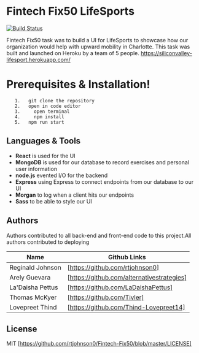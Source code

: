 # Fintech Fix50 LifeSports
[![Build Status](https://travis-ci.org/joemccann/dillinger.svg?branch=master)](https://travis-ci.org/joemccann/dillinger)



Fintech Fix50 task was to build a UI for LifeSports to showcase how our organization would help with upward mobility in Charlotte. This task was built and launched on Heroku by a team of 5 people.
https://siliconvalley-lifesport.herokuapp.com/

# Prerequisites & Installation!
```
   1.   git clone the repository
   2.   open in code editor
   3.     open terminal
   4.     npm install
   5.   npm run start
  ```


##  Languages & Tools
  - __React__ is used for the UI
  - __MongoDB__ is used for our database to record exercises and personal user information
  - __node.js__  evented I/O for the backend
  - __Express__ using Express to connect endpoints from our database to our UI
  - __Morgan__ to log when a client hits our endpoints
  - __Sass__ to be able to style our UI



## Authors

Authors contributed to all back-end and front-end code to this project.All authors contributed to deploying

| Name | Github Links |
| ------ | ------ |
| Reginald Johnson | [https://github.com/rtjohnson0]|
| Arely Guevara | [https://github.com/alternativestrategies] |
| La'Daisha Pettus | [https://github.com/LaDaishaPettus] |
| Thomas McKyer | [https://github.com/Tivler] |
| Lovepreet Thind | [https://github.com/Thind-Lovepreet14] |








License
----

MIT [https://github.com/rtjohnson0/Fintech-Fix50/blob/master/LICENSE]



   
